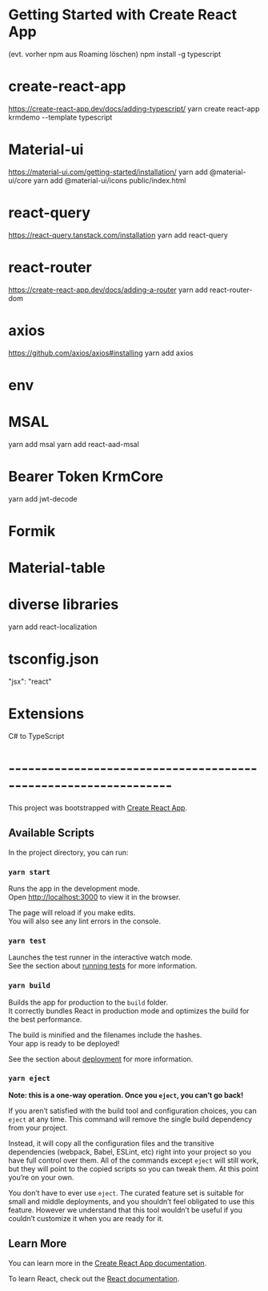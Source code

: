 # Getting Started with Create React App

(evt. vorher npm aus Roaming löschen)
npm install -g typescript

# create-react-app

https://create-react-app.dev/docs/adding-typescript/
yarn create react-app krmdemo --template typescript

# Material-ui

https://material-ui.com/getting-started/installation/
yarn add @material-ui/core
yarn add @material-ui/icons
public/index.html

<link rel="stylesheet" href="https://fonts.googleapis.com/css?family=Roboto:300,400,500,700&display=swap" />
<link rel="stylesheet" href="https://fonts.googleapis.com/icon?family=Material+Icons" />

# react-query

https://react-query.tanstack.com/installation
yarn add react-query

# react-router

https://create-react-app.dev/docs/adding-a-router
yarn add react-router-dom

# axios

https://github.com/axios/axios#installing
yarn add axios

# env

# MSAL

yarn add msal
yarn add react-aad-msal

# Bearer Token KrmCore

yarn add jwt-decode

# Formik

# Material-table

# diverse libraries

yarn add react-localization

# tsconfig.json

"jsx": "react"

# Extensions

C# to TypeScript

# ---------------------------------------------------------------

This project was bootstrapped with [Create React App](https://github.com/facebook/create-react-app).

## Available Scripts

In the project directory, you can run:

### `yarn start`

Runs the app in the development mode.\
Open [http://localhost:3000](http://localhost:3000) to view it in the browser.

The page will reload if you make edits.\
You will also see any lint errors in the console.

### `yarn test`

Launches the test runner in the interactive watch mode.\
See the section about [running tests](https://facebook.github.io/create-react-app/docs/running-tests) for more information.

### `yarn build`

Builds the app for production to the `build` folder.\
It correctly bundles React in production mode and optimizes the build for the best performance.

The build is minified and the filenames include the hashes.\
Your app is ready to be deployed!

See the section about [deployment](https://facebook.github.io/create-react-app/docs/deployment) for more information.

### `yarn eject`

**Note: this is a one-way operation. Once you `eject`, you can’t go back!**

If you aren’t satisfied with the build tool and configuration choices, you can `eject` at any time. This command will remove the single build dependency from your project.

Instead, it will copy all the configuration files and the transitive dependencies (webpack, Babel, ESLint, etc) right into your project so you have full control over them. All of the commands except `eject` will still work, but they will point to the copied scripts so you can tweak them. At this point you’re on your own.

You don’t have to ever use `eject`. The curated feature set is suitable for small and middle deployments, and you shouldn’t feel obligated to use this feature. However we understand that this tool wouldn’t be useful if you couldn’t customize it when you are ready for it.

## Learn More

You can learn more in the [Create React App documentation](https://facebook.github.io/create-react-app/docs/getting-started).

To learn React, check out the [React documentation](https://reactjs.org/).
